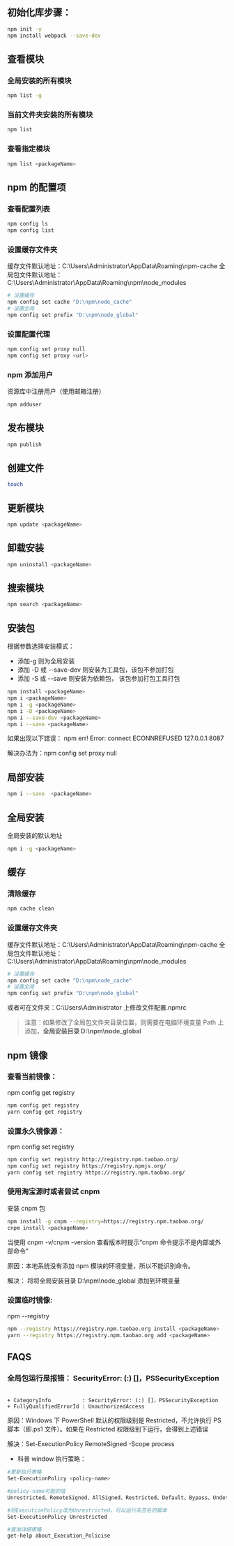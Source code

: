 ## 初始化库步骤：

```bash
npm init -y
npm install webpack --save-dev
```

## 查看模块

### 全局安装的所有模块

```bash
npm list -g
```

### 当前文件夹安装的所有模块

```bash
npm list
```

### 查看指定模块

```bash
npm list <packageName>
```

## npm 的配置项

### 查看配置列表

```bash
npm config ls
npm config list
```

### 设置缓存文件夹

缓存文件默认地址：C:\Users\Administrator\AppData\Roaming\npm-cache
全局包文件默认地址：C:\Users\Administrator\AppData\Roaming\npm\node_modules

```bash
# 设置缓存
npm config set cache "D:\npm\node_cache"
# 设置全局
npm config set prefix "D:\npm\node_global"
```

### 设置配置代理

```bash
npm config set proxy null
npm config set proxy <url>
```

### npm 添加用户

资源库中注册用户（使用邮箱注册）

```bash
npm adduser
```

## 发布模块

```bash
npm publish
```

## 创建文件

```bash
touch
```

## 更新模块

```bash
npm update <packageName>
```

## 卸载安装

```bash
npm uninstall <packageName>
```

## 搜索模块

```bash
npm search <packageName>
```

## 安装包

根据参数选择安装模式：

- 添加-g 则为全局安装
- 添加 -D 或 --save-dev 则安装为工具包，该包不参加打包
- 添加 -S 或 --save 则安装为依赖包， 该包参加打包工具打包

```bash
npm install <packageName>
npm i <packageName>
npm i -g <packageName>
npm i -D <packageName>
npm i --save-dev <packageName>
npm i --save <packageName>
```

如果出现以下错误：
npm err! Error: connect ECONNREFUSED 127.0.0.1:8087

解决办法为：npm config set proxy null

## 局部安装

```bash
npm i --save  <packageName>
```

## 全局安装

全局安装的默认地址

```bash
npm i -g <packageName>
```

## 缓存

### 清除缓存

```bash
npm cache clean
```

### 设置缓存文件夹

缓存文件默认地址：C:\Users\Administrator\AppData\Roaming\npm-cache
全局包文件默认地址：C:\Users\Administrator\AppData\Roaming\npm\node_modules

```bash
# 设置缓存
npm config set cache "D:\npm\node_cache"
# 设置全局
npm config set prefix "D:\npm\node_global"
```

或者可在文件夹：C:\Users\Administrator 上修改文件配置.npmrc

> 注意：如果修改了全局包文件夹目录位置，则需要在电脑环境变量 Path 上添加，**全局安装目录 D:\npm\node_global**

## npm 镜像

### 查看当前镜像：

npm config get registry

```bash
npm config get registry
yarn config get registry
```

### 设置永久镜像源：

npm config set registry

```bash
npm config set registry http://registry.npm.taobao.org/
npm config set registry https://registry.npmjs.org/
yarn config set registry https://registry.npm.taobao.org/
```

### 使用淘宝源时或者尝试 cnpm

安装 cnpm 包

```bash
npm install -g cnpm --registry=https://registry.npm.taobao.org/
cnpm install <packageName>
```

当使用 cnpm -v/cnpm -version 查看版本时提示“cnpm 命令提示不是内部或外部命令”

原因：本地系统没有添加 npm 模块的环境变量，所以不能识别命令。

解决： 将将全局安装目录 D:\npm\node_global 添加到环境变量

### 设置临时镜像:

npm --registry

```bash
npm --registry https://registry.npm.taobao.org install <packageName>
yarn --registry https://registry.npm.taobao.org add <packageName>
```

## FAQS

### 全局包运行是报错： SecurityError: (:) []，PSSecurityException

```

+ CategoryInfo          : SecurityError: (:) []，PSSecurityException
+ FullyQualifiedErrorId : UnauthorizedAccess

```

原因：Windows 下 PowerShell 默认的权限级别是 Restricted，不允许执行 PS 脚本（即.ps1 文件）。如果在 Restricted 权限级别下运行，会得到上述错误

解决：Set-ExecutionPolicy RemoteSigned -Scope process

- 科普 window 执行策略：

```bash
#更新执行策略
Set-ExecutionPolicy <policy-name>

#policy-name可能的值
Unrestricted、RemoteSigned、AllSigned、Restricted、Default、Bypass、Undefined

#将ExecutionPolicy改为Unrestricted，可以运行未签名的脚本
Set-ExecutionPolicy Unrestricted

#查询详细策略
get-help about_Execution_Policise

```
